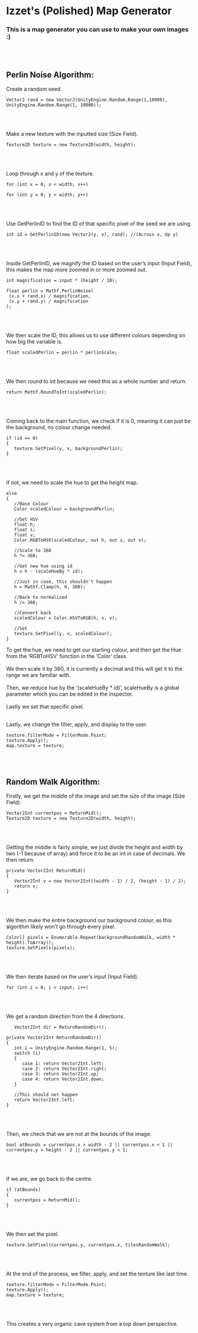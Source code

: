 # Izzet's (Polished) Map Generator

### This is a map generator you can use to make your own images :)
<br /><br />

## Perlin Noise Algorithm:

Create a random seed.
```
Vector2 rand = new Vector2(UnityEngine.Random.Range(1,10000), UnityEngine.Random.Range(1, 10000));
```
<br /><br />

Make a new texture with the inputted size (Size Field).
```
Texture2D texture = new Texture2D(width, height);
```
<br /><br />

Loop through x and y of the texture.
```
for (int x = 0; x < width; x++)

for (int y = 0; y < width; y++) 
```
<br /><br />

Use GetPerlinID to find the ID of that specific pixel of the seed we are using.
```
int id = GetPerlinID(new Vector2(y, x), rand); //(Across x, Up y)
```
<br /><br />

Inside GetPerlinID, we magnify the ID based on the user’s input (Input Field), this makes the map more zoomed in or more zoomed out.
```
int magnification = input * (height / 10);

float perlin = Mathf.PerlinNoise(
 (v.x + rand.x) / magnification,
 (v.y + rand.y) / magnification
);
```
<br /><br />

We then scale the ID, this allows us to use different colours depending on how big the variable is.
```
float scaledPerlin = perlin * perlinScale;
```
<br /><br />

We then round to int because we need this as a whole number and return.
```
return Mathf.RoundToInt(scaledPerlin);
```
<br /><br />

Coming back to the main function, we check if it is 0, meaning it can just be the background, no colour change needed.
```
if (id == 0) 
{
   texture.SetPixel(y, x, backgroundPerlin);
}
```
<br /><br />

If not, we need to scale the hue to get the height map.
```
else 
{
   //Base Colour
   Color scaledColour = backgroundPerlin;

   //Get HSV
   float h;
   float s;
   float v;
   Color.RGBToHSV(scaledColour, out h, out s, out v);

   //Scale to 360
   h *= 360;

   //Get new hue using id
   h = h - (scaleHueBy * id);

   //Just in case, this shouldn't happen
   h = Mathf.Clamp(h, 0, 360);

   //Back to normalised
   h /= 360;

   //Convert back
   scaledColour = Color.HSVToRGB(h, s, v);

   //Set
   texture.SetPixel(y, x, scaledColour);
}
```
To get the hue, we need to get our starting colour, and then get the Hue from the ‘RGBToHSV’ function in the ‘Color’ class. 
<br /><br />
We then scale it by 360, it is currently a decimal and this will get it to the range we are familiar with.
<br /><br />
Then, we reduce hue by the ‘(scaleHueBy * id)’, scaleHueBy is a global parameter which you can be edited in the inspector.
<br /><br />
Lastly we set that specific pixel.
<br /><br />

Lastly, we change the filter, apply, and display to the user.
```
texture.filterMode = FilterMode.Point;
texture.Apply();
map.texture = texture;
```
<br /><br />

## Random Walk Algorithm:

Firstly, we get the middle of the image and set the size of the image (Size Field).
```
Vector2Int currentpos = ReturnMid();
Texture2D texture = new Texture2D(width, height);
```
<br /><br />

Getting the middle is fairly simple, we just divide the height and width by two (-1 because of array) and force it to be an int in case of decimals. We then return.
```
private Vector2Int ReturnMid() 
{
   Vector2Int v = new Vector2Int((width - 1) / 2, (height - 1) / 2);
   return v;
}
```
<br /><br />

We then make the entire background our background colour, as this algorithm likely won’t go through every pixel.
```
Color[] pixels = Enumerable.Repeat(backgroundRandomWalk, width * height).ToArray();
texture.SetPixels(pixels);
```
<br /><br />

We then iterate based on the user’s input (Input Field).
```
for (int i = 0; i < input; i++)
```
<br /><br />

We get a random direction from the 4 directions.
```
   Vector2Int dir = ReturnRandomDir();
```
```
private Vector2Int ReturnRandomDir()
{
   int i = UnityEngine.Random.Range(1, 5);
   switch (i)
   {
      case 1: return Vector2Int.left;
      case 2: return Vector2Int.right;
      case 3: return Vector2Int.up;
      case 4: return Vector2Int.down;
   }

   //This should not happen
   return Vector2Int.left;
}
```
<br /><br />

Then, we check that we are not at the bounds of the image.
```
bool atBounds = currentpos.x > width - 2 || currentpos.x < 1 || currentpos.y > height - 2 || currentpos.y < 1;
```
<br /><br />

If we are, we go back to the centre.
```
if (atBounds)
{
   currentpos = ReturnMid();
}
```
<br /><br />

We then set the pixel.
```
texture.SetPixel(currentpos.y, currentpos.x, tilesRandomWalk);
```
<br /><br />

At the end of the process, we filter, apply, and set the texture like last time.
```
texture.filterMode = FilterMode.Point;
texture.Apply();
map.texture = texture;
```
<br /><br />

This creates a very organic cave system from a top down perspective.
